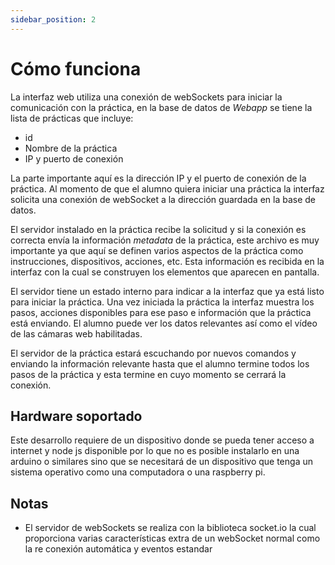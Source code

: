 ```yaml
---
sidebar_position: 2
---
```


# Cómo funciona

La interfaz web utiliza una conexión de webSockets para iniciar la comunicación con la práctica, en la base de datos de _Webapp_ se tiene la lista de prácticas que incluye:

- id
- Nombre de la práctica
- IP y puerto de conexión

La parte importante aquí es la dirección IP y el puerto de conexión de la práctica. Al momento de que el alumno quiera iniciar una práctica la interfaz solicita una conexión de webSocket a la dirección guardada en la base de datos.

El servidor instalado en la práctica recibe la solicitud y si la conexión es correcta envía la información _metadata_ de la práctica, este archivo es muy importante ya que aquí se definen varios aspectos de la práctica como instrucciones, dispositivos, acciones, etc. Esta información es recibida en la interfaz con la cual se construyen los elementos que aparecen en pantalla.

El servidor tiene un estado interno para indicar a la interfaz que ya está listo para iniciar la práctica. Una vez iniciada la práctica la interfaz muestra los pasos, acciones disponibles para ese paso e información que la práctica está enviando. El alumno puede ver los datos relevantes así como el vídeo de las cámaras web habilitadas.

El servidor de la práctica estará escuchando por nuevos comandos y enviando la información relevante hasta que el alumno termine todos los pasos de la práctica y esta termine en cuyo momento se cerrará la conexión.

## Hardware soportado

Este desarrollo requiere de un dispositivo donde se pueda tener acceso a internet y node js disponible por lo que no es posible instalarlo en una arduino o similares sino que se necesitará de un dispositivo que tenga un sistema operativo como una computadora o una raspberry pi.

## Notas

- El servidor de webSockets se realiza con la biblioteca socket.io la cual proporciona varias características extra de un webSocket normal como la re conexión automática y eventos estandar
